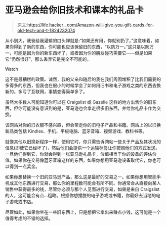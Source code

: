 # 亚马逊会给你旧技术和课本的礼品卡

> 原文:[https://life hacker . com/Amazon-will-give-you-gift-cards-for-old-tech-and-t-1824232074](https://lifehacker.com/amazon-will-give-you-gift-cards-for-your-old-tech-and-t-1824232074)

从小到大，我爸给我灌输的口头禅就是:“如果还有用，你就别扔了。”这意味着，如果你得到了新的东西，你可能也应该保留旧的东西，“以防万一。”这只是以防万一，可能是因为你的新东西坏了，或者因为你的朋友碰巧需要它——但是如果它“仍然很好”，那么丢弃它是完全不可能的。

Watch

这不是最糟糕的政策。诚然，我的父亲和随后的我在我们周围堆积了比我们需要的多得多的东西，但我也在很小的时候学会了如何用旧书和电子游戏之类的东西去换新的。多亏了互联网，事情变得简单多了。

虽然大多数人可能知道你可以在 Craigslist 或 Gazelle 这样的地方出售你的旧东西，但你可能没有意识到的是，亚马逊也会拿走很多旧东西，并给你礼品卡作为交换。

该网站对你的旧衣服不感兴趣，但会带走你的旧电子产品和书籍。网站上的以旧换新品类包括 Kindles、手机、平板电脑、蓝牙音箱、视频游戏、教科书等。

就像其他以旧换新程序一样，使用它时，你只需告诉网站一些关于产品及其状况的信息(即使它已经坏了)，然后他们会提供一个运输标签让你按照他们的方式发送。一旦他们得到它，你就会得到一张亚马逊礼品卡，价值相当于你的设备的评估价值。如果你在交易像蓝牙音箱这样的东西，如果你想用亚马逊设备取代它，你也可以得到一点奖金。

如果你想替换一个旧的亚马逊产品，那么这是最好的交易之一。如果你想用智能手机或其他东西进行交易，那么你的里程数可能会有所不同。你通常会从直接向某人销售中获得最多的钱，尽管你必须与那个人见面进行交易，如果是来自 Craigslist 的人，这可能会有点…粗略。根据你想摆脱的电子游戏或书籍，你最好去当地的电子游戏或书店。

尽管如此，如果你坐在一些旧东西上，只是想把它拿出来赚点小钱，这可能是一个值得考虑的不错的选择。